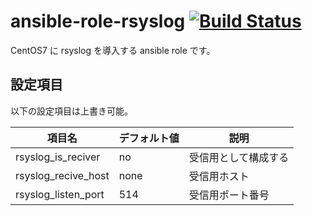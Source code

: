 # ansible-role-rsyslog [![Build Status](https://travis-ci.org/izumimatsuo/ansible-role-rsyslog.svg?branch=master)](https://travis-ci.org/izumimatsuo/ansible-role-rsyslog)

CentOS7 に rsyslog を導入する ansible role です。

## 設定項目

以下の設定項目は上書き可能。

| 項目名              | デフォルト値| 説明                 |
| ------------------- | ----------- | -------------------- |
| rsyslog_is_reciver  | no          | 受信用として構成する |
| rsyslog_recive_host | none        | 受信用ホスト         |
| rsyslog_listen_port | 514         | 受信用ポート番号     |
